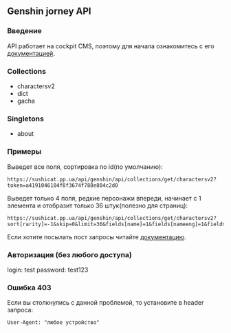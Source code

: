 ## Genshin jorney API

### Введение

API работает на cockpit CMS, поэтому для начала ознакомитесь с его [документацией](https://getcockpit.com/documentation).

### Collections

+ charactersv2
+ dict
+ gacha

### Singletons

+ about

### Примеры

Выведет все поля, сортировка по id(по умолчанию):
```
https://sushicat.pp.ua/api/genshin/api/collections/get/charactersv2?token=a4191046104f8f3674f788e804c2d0
```

Выведет только 4 поля, редкие персонажи впереди, начинает с 1 элемента и отобразит только 36 штук(полезно для страниц):
```
https://sushicat.pp.ua/api/genshin/api/collections/get/charactersv2?sort[rarity]=-1&skip=0&limit=36&fields[name]=1&fields[nameeng]=1&fields[rarity]=1&fields[ico]=1&token=a4191046104f8f3674f788e804c2d0
```

Если хотите посылать пост запросы читайте [документацию](https://getcockpit.com/documentation).

### Авторизация (без любого доступа)

login: test
password: test123

### Ошибка 403

Если вы столкнулись с данной проблемой, то установите в header запроса:
```
User-Agent: "любое устройство"
```
